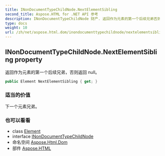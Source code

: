 ```yaml
---
title: INonDocumentTypeChildNode.NextElementSibling
second_title: Aspose.HTML for .NET API 参考
description: INonDocumentTypeChildNode 财产. 返回作为元素的第一个后续兄弟否则返回 null
type: docs
weight: 10
url: /zh/net/aspose.html.dom/inondocumenttypechildnode/nextelementsibling/
---
```

## INonDocumentTypeChildNode.NextElementSibling property

返回作为元素的第一个后续兄弟，否则返回 null。

```csharp
public Element NextElementSibling { get; }
```

### 适当的价值

下一个元素兄弟。

### 也可以看看

* class [Element](../../element/)
* interface [INonDocumentTypeChildNode](../)
* 命名空间 [Aspose.Html.Dom](../../inondocumenttypechildnode/)
* 部件 [Aspose.HTML](../../../)


